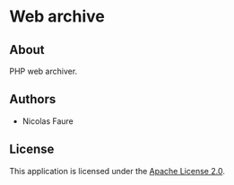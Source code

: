 # Web archive

## About
PHP web archiver.

## Authors
* Nicolas Faure

## License
This application is licensed under the [Apache License 2.0](http://www.apache.org/licenses/LICENSE-2.0).